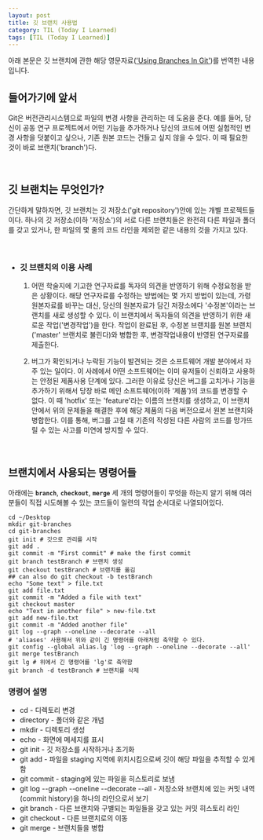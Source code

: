 ```yaml
---
layout: post
title: 깃 브랜치 사용법
category: TIL (Today I Learned)
tags: [TIL (Today I Learned)]
---
```


아래 본문은 깃 브랜치에 관한 해당 영문자료(['Using Branches In Git'](https://uoftcoders.github.io/studyGroup/lessons/git/branches/lesson/))를 번역한 내용입니다.

## 들어가기에 앞서

Git은 버전관리시스템으로 파일의 변경 사항을 관리하는 데 도움을 준다. 예를 들어, 당신이 공동 연구 프로젝트에서 어떤 기능을 추가하거나 당신의 코드에 어떤 실험적인 변경 사항을 덧붙이고 싶으나, 기존 원본 코드는 건들고 싶지 않을 수 있다. 이 때 필요한 것이 바로 브랜치('branch')다.

<br>

## 깃 브랜치는 무엇인가?

간단하게 말하자면, 깃 브랜치는 깃 저장소('git repository')안에 있는 개별 프로젝트들이다. 하나의 깃 저장소(이하 '저장소')의 서로 다른 브랜치들은 완전히 다른 파일과 폴더를 갖고 있거나, 한 파일의 몇 줄의 코드 라인을 제외한 같은 내용의 것을 가지고 있다.

<br>

- ### 깃 브랜치의 이용 사례


    1. 어떤 학술지에 기고한 연구자료를 독자의 의견을 반영하기 위해 수정요청을 받은 상황이다. 해당 연구자료를 수정하는 방법에는 몇 가지 방법이 있는데, 가령 원본자료를 바꾸는 대신, 당신의 원본자료가 담긴 저장소에다 '수정본'이라는 브랜치를 새로 생성할 수 있다. 이 브랜치에서 독자들의 의견을 반영하기 위한 새로운 작업('변경작업')을 한다. 작업이 완료된 후, 수정본 브랜치를 원본 브랜치('master' 브랜치로 불린다)와 병합한 후, 변경작업내용이 반영된 연구자료를 제출한다.

    2. 버그가 확인되거나 누락된 기능이 발견되는 것은 소프트웨어 개발 분야에서 자주 있는 일이다. 이 사례에서 어떤 소프트웨어는 이미 유저들이 신뢰하고 사용하는 안정된 제품사용 단계에 있다. 그러한 이유로 당신은 버그를 고치거나 기능을 추가하기 위해서 당장 바로 메인 소프트웨어(이하 '제품')의 코드를 변경할 수 없다. 이 때 'hotfix' 또는 'feature'라는 이름의 브랜치를 생성하고, 이 브랜치 안에서 위의 문제들을 해결한 후에 해당 제품의 다음 버전으로서 원본 브랜치와 병합한다. 이를 통해, 버그를 고칠 때 기존의 작성된 다른 사람의 코드를 망가뜨릴 수 있는 사고를 미연에 방지할 수 있다.

<br>

## 브랜치에서 사용되는 명령어들

아래에는 **`branch`**, **`checkout`**, **`merge`** 세 개의 명령어들이 무엇을 하는지 알기 위해 여러분들이 직접 시도해볼 수 있는 코드들이 일련의 작업 순서대로 나열되어있다.

```
cd ~/Desktop
mkdir git-branches
cd git-branches
git init # 깃으로 관리를 시작
git add .
git commit -m "First commit" # make the first commit
git branch testBranch # 브랜치 생성
git checkout testBranch # 브랜치를 옮김
## can also do git checkout -b testBranch
echo "Some text" > file.txt
git add file.txt
git commit -m "Added a file with text"
git checkout master
echo "Text in another file" > new-file.txt
git add new-file.txt
git commit -m "Added another file"
git log --graph --oneline --decorate --all
# 'aliases' 사용해서 위와 같이 긴 명령어를 아래처럼 축약할 수 있다.
git config --global alias.lg 'log --graph --oneline --decorate --all'
git merge testBranch
git lg # 위에서 긴 명령어를 'lg'로 축약함
git branch -d testBranch # 브랜치를 삭제
```

### 명령어 설명

- cd - 디렉토리 변경
- directory - 폴더와 같은 개념
- mkdir - 디렉토리 생성
- echo - 화면에 메세지를 표시
- git init - 깃 저장소를 시작하거나 초기화
- git add - 파일을 staging 지역에 위치시킴으로써 깃이 해당 파일을 추적할 수 있게 함
- git commit - staging에 있는 파일을 히스토리로 보냄
- git log --graph --oneline --decorate --all - 저장소와 브랜치에 있는 커밋 내역(commit history)을 하나의 라인으로서 보기
- git branch - 다른 브랜치와 구별되는 파일들을 갖고 있는 커밋 히스토리 라인
- git checkout - 다른 브랜치로의 이동
- git merge - 브랜치들을 병합
